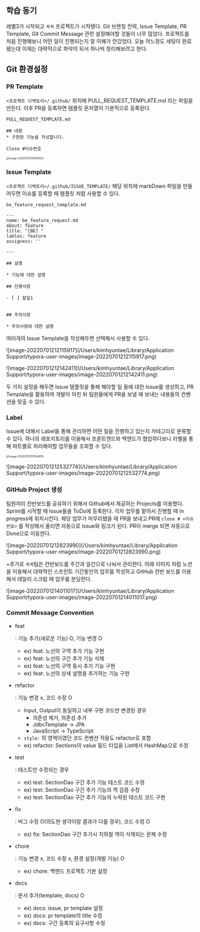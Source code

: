 

## 학습 동기

레벨3가 시작되고 `꼭꼭` 프로젝트가 시작됐다. Git 브랜칭 전략, Issue Template, PR Template, Git Commit Message 관련 설정해야할 것들이 너무 많았다. 프로젝트를 처음 진행해보니 어떤 일이 진행되는지 잘 이해가 안갔었다. 오늘 어느정도 세팅이 완료됐는데 이제는 대략적으로 파악이 되서 하나씩 정리해보려고 한다.



## Git 환경설정

### PR Template

`<프로젝트 디렉토리>/.github/` 위치에 PULL_REQUEST_TEMPLATE.md 라는 파일을 만든다. 이후 PR을 등록하면 템플릿 문자열이 기본적으로 등록된다.

```
PULL_REQUEST_TEMPLATE.md

## 내용
* 구현한 기능을 작성합니다.

Close #이슈번호
```



<img src="/Users/kimhyuntae/Library/Application Support/typora-user-images/image-20220701211640023.png" alt="image-20220701211640023" style="zoom:50%;" /> 

### Issue Template

`<프로젝트 디렉토리>/.github/ISSUE_TEMPLATE/` 해당 위치에 markDown 파일을 만들어두면 이슈를 등록할 때 템플릿 처럼 사용할 수 있다.

```
be_feature_request_template.md

---
name: be_feature_request.md
about: feature
title: "[BE] "
lables: feature
assigness: ''

---

## 설명

* 기능에 대한 설명

## 진행사항

- [ ] 할일1


## 주의사항

* 주의사항에 대한 설명
```

여러개의 Issue Template을 작성해두면 선택해서 사용할 수 있다.

![image-20220701212115917](/Users/kimhyuntae/Library/Application Support/typora-user-images/image-20220701212115917.png)

![image-20220701212142411](/Users/kimhyuntae/Library/Application Support/typora-user-images/image-20220701212142411.png)



두 가지 설정을 해두면 Issue 템플릿을 통해 해야할 일 들에 대한 Issue를 생성하고, PR Template을 활용하여 개발이 마친 뒤 팀원들에게 PR을 보낼 때 보내는 내용들의 컨벤션을 맞출 수 있다.



### Label

Issue에 대해서 Label을 통해 관리하면 어떤 일을 진행하고 있는지 카테고리로 분류할 수 있다. 하나의 레포지토리를 이용해서 프론트엔드와 백엔드가 협업하다보니 라벨을 통해 파트별로 처리해야할 업무들을 조회할 수 있다. 

<img src="/Users/kimhyuntae/Library/Application Support/typora-user-images/image-20220701212504819.png" alt="image-20220701212504819" style="zoom:50%;" />

![image-20220701212532774](/Users/kimhyuntae/Library/Application Support/typora-user-images/image-20220701212532774.png)



### GitHub Project 생성

팀원끼리 칸반보드를 공유하기 위해서 Github에서 제공하는 Projects를 이용했다. Sprint를 시작할 때 Issue들을 ToDo에 등록한다. 각자 업무를 맡아서 진행할 때 In progress에 위치시킨다. 해당 업무가 마무리됐을 때 PR을 보내고 PR에 `close # <이슈번호>` 를 작성해서 올리면 자동으로 Issue와 링크가 된다. PR이 merge 되면 자동으로 Done으로 이동한다.

![image-20220701212823990](/Users/kimhyuntae/Library/Application Support/typora-user-images/image-20220701212823990.png)



+추가로 `꼭꼭`팀은 칸반보드를 주간과 일간으로 나눠서 관리한다. 아래 이미지 처럼 노션을 이용해서 대략적인 스프린트 기간동안의 업무를 작성하고 GitHub 칸반 보드를 이용해서 데일리 스크럼 때 업무를 분담한다.

![image-20220701214011017](/Users/kimhyuntae/Library/Application Support/typora-user-images/image-20220701214011017.png)



### Commit Message Convention

- feat

  : 기능 추가(새로운 기능) O, 기능 변경 O

  - ex) feat: 노선의 구역 추가 기능 구현
  - ex) feat: 노선의 구간 추가 기능 삭제
  - ex) feat: 노선의 구역 동시 추가 기능 구현
  - ex) feat: 노선의 상세 설명을 추가하는 기능 구현

- refactor

  : 기능 변경 x, 코드 수정 O

  - Input, Output이 동일하고 내부 구현 코드만 변경된 경우
    - 의존성 제거, 의존성 추가
    - JdbcTemplate → JPA
    - JavaScript → TypeScript
  - `style:` 의 영역이였던 코드 컨벤션 적용도 refactor로 포함
  - ex) refactor: Sections의 value 필드 타입을 List에서 HashMap으로 수정

- test

  : 테스트만 수정되는 경우

  - ex) test: SectionDao 구간 추가 기능 테스트 코드 수정
  - ex) test: SectionDao 구간 추가 기능의 역 검증 수정
  - ex) test: SectionDao 구간 추가 기능의 누락된 테스트 코드 구현

- fix

  : 버그 수정 O(의도한 생각이랑 결과가 다를 경우), 코드 수정 O

  - ex) fix: SectionDao 구간 추가시 지하철 역이 삭제되는 문제 수정

- chore

  : 기능 변경 x, 코드 수정 x, 환경 설정(개발 기능) O

  - ex) chore: 백엔드 프로젝트 기본 설정

- docs

  : 문서 추가(template, docs) O

  - ex) docs: issue, pr template 설정
  - ex) docs: pr template의 title 수정
  - ex) docs: 구간 등록의 요구사항 수정